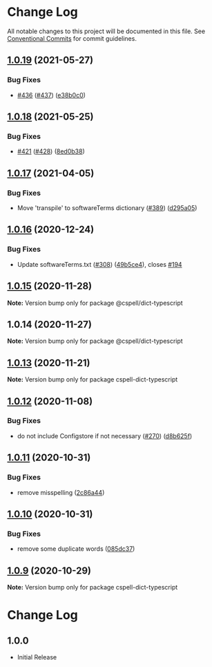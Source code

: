 # Change Log

All notable changes to this project will be documented in this file.
See [Conventional Commits](https://conventionalcommits.org) for commit guidelines.

## [1.0.19](https://github.com/streetsidesoftware/cspell-dicts/compare/@cspell/dict-typescript@1.0.18...@cspell/dict-typescript@1.0.19) (2021-05-27)


### Bug Fixes

* [#436](https://github.com/streetsidesoftware/cspell-dicts/issues/436) ([#437](https://github.com/streetsidesoftware/cspell-dicts/issues/437)) ([e38b0c0](https://github.com/streetsidesoftware/cspell-dicts/commit/e38b0c06e5857ee201ed4d70c14143b30ed1d94f))





## [1.0.18](https://github.com/streetsidesoftware/cspell-dicts/compare/@cspell/dict-typescript@1.0.17...@cspell/dict-typescript@1.0.18) (2021-05-25)


### Bug Fixes

* [#421](https://github.com/streetsidesoftware/cspell-dicts/issues/421) ([#428](https://github.com/streetsidesoftware/cspell-dicts/issues/428)) ([8ed0b38](https://github.com/streetsidesoftware/cspell-dicts/commit/8ed0b38c1c884a9b3e8ea0d1761c6a96f11a19aa))





## [1.0.17](https://github.com/streetsidesoftware/cspell-dicts/compare/@cspell/dict-typescript@1.0.16...@cspell/dict-typescript@1.0.17) (2021-04-05)


### Bug Fixes

* Move 'transpile' to softwareTerms dictionary ([#389](https://github.com/streetsidesoftware/cspell-dicts/issues/389)) ([d295a05](https://github.com/streetsidesoftware/cspell-dicts/commit/d295a05e07a608d9add421157bc93dfed48f8fa3))





## [1.0.16](https://github.com/streetsidesoftware/cspell-dicts/compare/@cspell/dict-typescript@1.0.15...@cspell/dict-typescript@1.0.16) (2020-12-24)


### Bug Fixes

* Update softwareTerms.txt ([#308](https://github.com/streetsidesoftware/cspell-dicts/issues/308)) ([49b5ce4](https://github.com/streetsidesoftware/cspell-dicts/commit/49b5ce4a2436f3c99969d6425128d55f84c8a7fc)), closes [#194](https://github.com/streetsidesoftware/cspell-dicts/issues/194)





## [1.0.15](https://github.com/streetsidesoftware/cspell-dicts/compare/@cspell/dict-typescript@1.0.14...@cspell/dict-typescript@1.0.15) (2020-11-28)

**Note:** Version bump only for package @cspell/dict-typescript





## 1.0.14 (2020-11-27)

**Note:** Version bump only for package @cspell/dict-typescript





## [1.0.13](https://github.com/streetsidesoftware/cspell-dicts/compare/cspell-dict-typescript@1.0.12...cspell-dict-typescript@1.0.13) (2020-11-21)

**Note:** Version bump only for package cspell-dict-typescript

## [1.0.12](https://github.com/streetsidesoftware/cspell-dicts/compare/cspell-dict-typescript@1.0.11...cspell-dict-typescript@1.0.12) (2020-11-08)

### Bug Fixes

- do not include Configstore if not necessary ([#270](https://github.com/streetsidesoftware/cspell-dicts/issues/270)) ([d8b625f](https://github.com/streetsidesoftware/cspell-dicts/commit/d8b625f2f42d5cc6c4a9390216ac1e5037886e44))

## [1.0.11](https://github.com/streetsidesoftware/cspell-dicts/compare/cspell-dict-typescript@1.0.10...cspell-dict-typescript@1.0.11) (2020-10-31)

### Bug Fixes

- remove misspelling ([2c86a44](https://github.com/streetsidesoftware/cspell-dicts/commit/2c86a448267c2db608b9095ae9e5563e9ffab19a))

## [1.0.10](https://github.com/streetsidesoftware/cspell-dicts/compare/cspell-dict-typescript@1.0.9...cspell-dict-typescript@1.0.10) (2020-10-31)

### Bug Fixes

- remove some duplicate words ([085dc37](https://github.com/streetsidesoftware/cspell-dicts/commit/085dc372d44117535496a6d244a4f8fb318174f0))

## [1.0.9](https://github.com/streetsidesoftware/cspell-dicts/compare/cspell-dict-typescript@1.0.8...cspell-dict-typescript@1.0.9) (2020-10-29)

**Note:** Version bump only for package cspell-dict-typescript

# Change Log

## 1.0.0

- Initial Release
